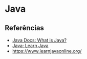 # Java

## Referências

- [Java Docs: What is Java?](https://www.java.com/en/download/help/whatis_java.html)
- [Java: Learn Java](https://dev.java/learn/)
- <https://www.learnjavaonline.org/>
